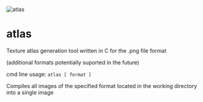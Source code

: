 ![atlas](https://user-images.githubusercontent.com/23220511/123022435-6acacf80-d39b-11eb-9aa8-7710ecb5b4f9.png)

# atlas
Texture atlas generation tool written in C for the .png file format

(additional formats potentially suported in the future)

cmd line usage:
`atlas [ format ]`

Compiles all images of the specified format located in the working directory into a single image
